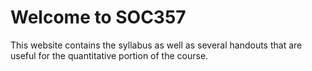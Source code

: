 # Welcome to SOC357

This website contains the syllabus as well as several handouts that are useful for the quantitative portion of the course. 

